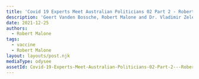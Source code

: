 ```yaml
---
title: 'Covid 19 Experts Meet Australian Politicians 02 Part 2 - Robert Malone'
description: 'Geert Vanden Bossche, Robert Malone and Dr. Vladimir Zelenko talk with Australian politicians about Covid-19'
date: 2021-12-25
authors:
  - Robert Malone
tags:
  - vaccine
  - Robert Malone
layout: layouts/post.njk
mediaType: odysee
assetId: Covid-19-Experts-Meet-Australian-Politicians-02-Part-2---Robert-Malone/265b869fa0a5935b7cfe548c2e2c7bbc3a7366f7
---
```

